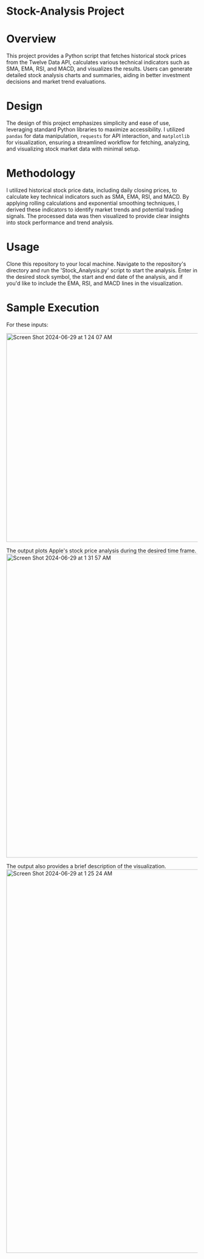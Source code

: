 # Stock-Analysis Project 

# Overview
This project provides a Python script that fetches historical stock prices from the Twelve Data API, calculates various technical indicators such as SMA, EMA, RSI, and MACD, and visualizes the results. Users can generate detailed stock analysis charts and summaries, aiding in better investment decisions and market trend evaluations.

# Design
The design of this project emphasizes simplicity and ease of use, leveraging standard Python libraries to maximize accessibility. I utilized `pandas` for data manipulation, `requests` for API interaction, and `matplotlib` for visualization, ensuring a streamlined workflow for fetching, analyzing, and visualizing stock market data with minimal setup. 

# Methodology
I utilized historical stock price data, including daily closing prices, to calculate key technical indicators such as SMA, EMA, RSI, and MACD. By applying rolling calculations and exponential smoothing techniques, I derived these indicators to identify market trends and potential trading signals. The processed data was then visualized to provide clear insights into stock performance and trend analysis.

# Usage
Clone this repository to your local machine. Navigate to the repository's directory and run the 'Stock_Analysis.py' script to start the analysis. Enter in the desired stock symbol, the start and end date of the analysis, and if you'd like to include the EMA, RSI, and MACD lines in the visualization. 

# Sample Execution
For these inputs:

<img width="550" alt="Screen Shot 2024-06-29 at 1 24 07 AM" src="https://github.com/eshaanadu/Stock-Analysis/assets/142547447/cf11c0a2-3d10-4dd0-8ac4-a718f96f7739">

The output plots Apple's stock price analysis during the desired time frame.
<img width="800" alt="Screen Shot 2024-06-29 at 1 31 57 AM" src="https://github.com/eshaanadu/Stock-Analysis/assets/142547447/454d4455-7b18-412f-9e3b-c520ec9d24d7">


The output also provides a brief description of the visualization.
<img width="1010" alt="Screen Shot 2024-06-29 at 1 25 24 AM" src="https://github.com/eshaanadu/Stock-Analysis/assets/142547447/c266292d-8134-4838-8ec8-268dc853c752">
